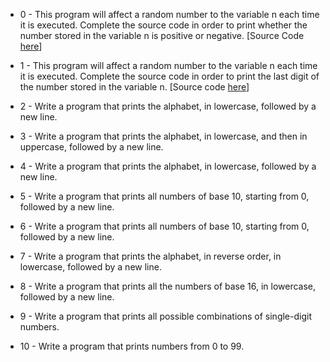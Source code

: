 * 0 - This program will affect a random number to the variable n each time it is executed. Complete the source code in order to print whether the number stored in the variable n is positive or negative. [Source Code [here](https://github.com/holbertonschool/0x01.c/blob/master/1-last_digit_c)]

* 1 - This program will affect a random number to the variable n each time it is executed. Complete the source code in order to print the last digit of the number stored in the variable n.  [Source code [here](https://github.com/holbertonschool/0x01.c/blob/master/1-last_digit_c)]

* 2 - Write a program that prints the alphabet, in lowercase, followed by a new line.

* 3 - Write a program that prints the alphabet, in lowercase, and then in uppercase, followed by a new line.

* 4 - Write a program that prints the alphabet, in lowercase, followed by a new line.

* 5 - Write a program that prints all numbers of base 10, starting from 0, followed by a new line.

* 6 - Write a program that prints all numbers of base 10, starting from 0, followed by a new line.

* 7 - Write a program that prints the alphabet, in reverse order, in lowercase, followed by a new line.

* 8 - Write a program that prints all the numbers of base 16, in lowercase, followed by a new line.

* 9 - Write a program that prints all possible combinations of single-digit numbers.

* 10 - Write a program that prints numbers from 0 to 99.